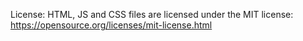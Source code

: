 License:
HTML, JS and CSS files are licensed under the MIT license:
https://opensource.org/licenses/mit-license.html
